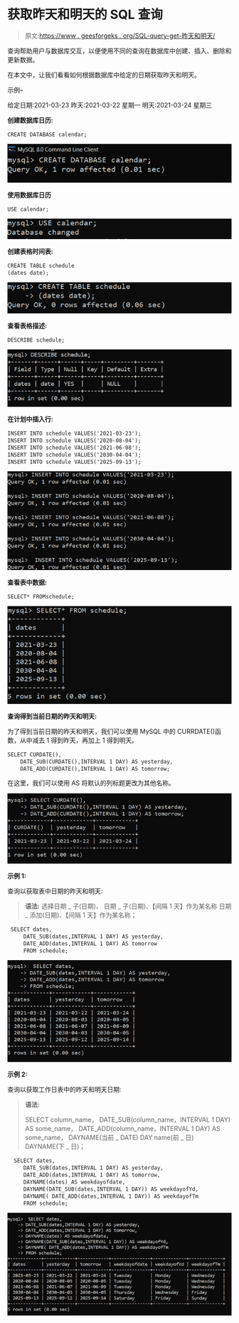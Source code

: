 # 获取昨天和明天的 SQL 查询

> 原文:[https://www . geesforgeks . org/SQL-query-get-昨天和明天/](https://www.geeksforgeeks.org/sql-query-to-get-yesterday-and-tomorrow/)

查询帮助用户与数据库交互，以便使用不同的查询在数据库中创建、插入、删除和更新数据。

在本文中，让我们看看如何根据数据库中给定的日期获取昨天和明天。

示例–

给定日期:2021-03-23
昨天:2021-03-22 星期一
明天:2021-03-24 星期三

**创建数据库日历:**

```
CREATE DATABASE calendar;
```

![](img/cc5ee7f0a3a26064d82a4eeaa8439363.png)

**使用数据库日历**

```
USE calendar;
```

![](img/a7ef031e4ca0b453a7908d592ac545f6.png)

**创建表格时间表:**

```
CREATE TABLE schedule
(dates date);
```

![](img/a3f2c2e7311d2170f2e77ef6eab79883.png)

**查看表格描述:**

```
DESCRIBE schedule;
```

![](img/8ba09c8b10ade95d11f87db305f0984c.png)

**在计划中插入行:**

```
INSERT INTO schedule VALUES('2021-03-23');
INSERT INTO schedule VALUES('2020-08-04');
INSERT INTO schedule VALUES('2021-06-08');
INSERT INTO schedule VALUES('2030-04-04');
INSERT INTO schedule VALUES('2025-09-13');

```

![](img/1501fb2f72267eebcf37520221b659a8.png)

**查看表中数据:**

```
SELECT* FROMschedule;
```

![](img/5e8580f39ae3d56a7edc144733e5219c.png)

**查询得到当前日期的昨天和明天:**

为了得到当前日期的昨天和明天，我们可以使用 MySQL 中的 CURRDATE()函数，从中减去 1 得到昨天，再加上 1 得到明天。

```
SELECT CURDATE(),
    DATE_SUB(CURDATE(),INTERVAL 1 DAY) AS yesterday,
    DATE_ADD(CURDATE(),INTERVAL 1 DAY) AS tomorrow;
```

在这里，我们可以使用 AS 将默认的列标题更改为其他名称。

![](img/c476ce58c25dd5c81413f5e7e60f579f.png)

**示例 1:**

查询以获取表中日期的昨天和明天:

> **语法:**
> 选择日期 _ 子(日期)、
> 日期 _ 子(日期)、【间隔 1 天】作为某名称
> 日期 _ 添加(日期)、【间隔 1 天】作为某名称；

```
 SELECT dates,
     DATE_SUB(dates,INTERVAL 1 DAY) AS yesterday,
     DATE_ADD(dates,INTERVAL 1 DAY) AS tomorrow
     FROM schedule;
```

![](img/ecb296c2966fc156dd8c5a580f693335.png)

**示例 2:**

查询以获取工作日表中的昨天和明天日期:

> **语法:**
> 
> SELECT column_name，
> DATE_SUB(column_name，INTERVAL 1 DAY) AS some_name，
> DATE_ADD(column_name，INTERVAL 1 DAY) AS some_name，
> DAYNAME(当前 _ DATE)
> DAY name(前 _ 日)
> DAYNAME(下 _ 日)；

```
  SELECT dates,
     DATE_SUB(dates,INTERVAL 1 DAY) AS yesterday,
     DATE_ADD(dates,INTERVAL 1 DAY) AS tomorrow,
     DAYNAME(dates) AS weekdayofdate,
     DAYNAME(DATE_SUB(dates,INTERVAL 1 DAY)) AS weekdayofYd,
     DAYNAME( DATE_ADD(dates,INTERVAL 1 DAY)) AS weekdayofTm
     FROM schedule;
```

![](img/7ea45b5a92c9f91a6bd98056a7c8d4cf.png)